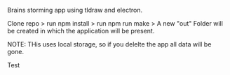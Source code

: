 Brains storming app using tldraw and electron. 

Clone repo > run npm install > run npm run make > A new "out" Folder will be created in which the application will be present.

NOTE: THis uses local storage, so if you delelte the app all data will be gone.

Test
